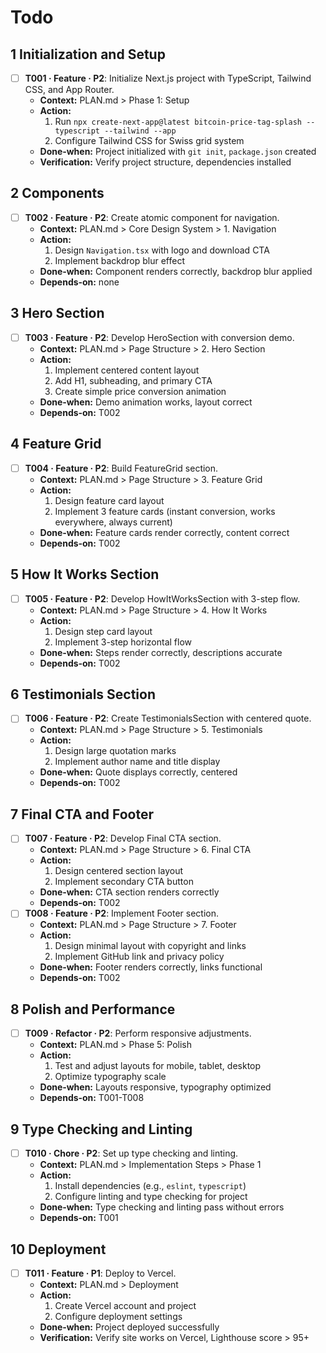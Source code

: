 # Todo

## 1 Initialization and Setup

- [ ] **T001 · Feature · P2**: Initialize Next.js project with TypeScript, Tailwind CSS, and App Router.
  - **Context:** PLAN.md > Phase 1: Setup
  - **Action:**
    1. Run `npx create-next-app@latest bitcoin-price-tag-splash --typescript --tailwind --app`
    2. Configure Tailwind CSS for Swiss grid system
  - **Done‑when:** Project initialized with `git init`, `package.json` created
  - **Verification:** Verify project structure, dependencies installed

## 2 Components

- [ ] **T002 · Feature · P2**: Create atomic component for navigation.
  - **Context:** PLAN.md > Core Design System > 1. Navigation
  - **Action:**
    1. Design `Navigation.tsx` with logo and download CTA
    2. Implement backdrop blur effect
  - **Done‑when:** Component renders correctly, backdrop blur applied
  - **Depends‑on:** none

## 3 Hero Section

- [ ] **T003 · Feature · P2**: Develop HeroSection with conversion demo.
  - **Context:** PLAN.md > Page Structure > 2. Hero Section
  - **Action:**
    1. Implement centered content layout
    2. Add H1, subheading, and primary CTA
    3. Create simple price conversion animation
  - **Done‑when:** Demo animation works, layout correct
  - **Depends‑on:** T002

## 4 Feature Grid

- [ ] **T004 · Feature · P2**: Build FeatureGrid section.
  - **Context:** PLAN.md > Page Structure > 3. Feature Grid
  - **Action:**
    1. Design feature card layout
    2. Implement 3 feature cards (instant conversion, works everywhere, always current)
  - **Done‑when:** Feature cards render correctly, content correct
  - **Depends‑on:** T002

## 5 How It Works Section

- [ ] **T005 · Feature · P2**: Develop HowItWorksSection with 3-step flow.
  - **Context:** PLAN.md > Page Structure > 4. How It Works
  - **Action:**
    1. Design step card layout
    2. Implement 3-step horizontal flow
  - **Done‑when:** Steps render correctly, descriptions accurate
  - **Depends‑on:** T002

## 6 Testimonials Section

- [ ] **T006 · Feature · P2**: Create TestimonialsSection with centered quote.
  - **Context:** PLAN.md > Page Structure > 5. Testimonials
  - **Action:**
    1. Design large quotation marks
    2. Implement author name and title display
  - **Done‑when:** Quote displays correctly, centered
  - **Depends‑on:** T002

## 7 Final CTA and Footer

- [ ] **T007 · Feature · P2**: Develop Final CTA section.
  - **Context:** PLAN.md > Page Structure > 6. Final CTA
  - **Action:**
    1. Design centered section layout
    2. Implement secondary CTA button
  - **Done‑when:** CTA section renders correctly
  - **Depends‑on:** T002
- [ ] **T008 · Feature · P2**: Implement Footer section.
  - **Context:** PLAN.md > Page Structure > 7. Footer
  - **Action:**
    1. Design minimal layout with copyright and links
    2. Implement GitHub link and privacy policy
  - **Done‑when:** Footer renders correctly, links functional
  - **Depends‑on:** T002

## 8 Polish and Performance

- [ ] **T009 · Refactor · P2**: Perform responsive adjustments.
  - **Context:** PLAN.md > Phase 5: Polish
  - **Action:**
    1. Test and adjust layouts for mobile, tablet, desktop
    2. Optimize typography scale
  - **Done‑when:** Layouts responsive, typography optimized
  - **Depends‑on:** T001-T008

## 9 Type Checking and Linting

- [ ] **T010 · Chore · P2**: Set up type checking and linting.
  - **Context:** PLAN.md > Implementation Steps > Phase 1
  - **Action:**
    1. Install dependencies (e.g., `eslint`, `typescript`)
    2. Configure linting and type checking for project
  - **Done‑when:** Type checking and linting pass without errors
  - **Depends‑on:** T001

## 10 Deployment

- [ ] **T011 · Feature · P1**: Deploy to Vercel.
  - **Context:** PLAN.md > Deployment
  - **Action:**
    1. Create Vercel account and project
    2. Configure deployment settings
  - **Done‑when:** Project deployed successfully
  - **Verification:** Verify site works on Vercel, Lighthouse score > 95+
